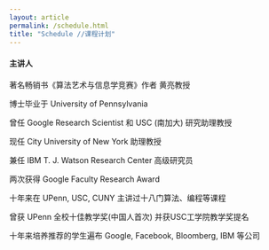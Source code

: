 ```yaml
---
layout: article
permalink: /schedule.html
title: "Schedule //课程计划"
---
```


#### 主讲人 

著名畅销书《算法艺术与信息学竞赛》作者 黄亮教授

博士毕业于 University of Pennsylvania

曾任 Google Research Scientist 和 USC (南加大) 研究助理教授

现任 City University of New York 助理教授

兼任 IBM T. J. Watson Research Center 高级研究员

两次获得 Google Faculty Research Award

十年来在 UPenn, USC, CUNY 主讲过十八门算法、编程等课程

曾获 UPenn 全校十佳教学奖(中国人首次)  并获USC工学院教学奖提名

十年来培养推荐的学生遍布 Google, Facebook, Bloomberg, IBM 等公司